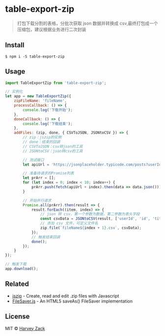 # table-export-zip

> 打包下载分割的表格，分批次获取 json 数据并转换成 csv,最终打包成一个压缩包，建议根据业务进行二次封装

## Install

```
$ npm i -S table-export-zip
```

## Usage

```js
import TableExportZip from 'table-export-zip';

// 实例化
let app = new TableExportZip({
	zipFileName: 'fileName',
	processCallback: () => {
		console.log('下载开始');
	},
	doneCallback: () => {
		console.log('下载结束');
	},
	addFiles: (zip, done, { CSVToJSON, JSONtoCSV }) => {
		// zip：jszip的实例
		// done：结束的回调
		// CSVToJSON：csv转json的工具
		// JSONtoCSV：json转csv的工具

		// 测试接口
		let apiUrl = 'https://jsonplaceholder.typicode.com/posts?userId=';

		// 准备待请求的Promise列表
		let prArr = [];
		for (let index = 0; index < 10; index++) {
			prArr.push(fetch(apiUrl + index).then(data => data.json()));
		}

		// 开始并行请求
		Promise.all(prArr).then(result => {
			result.forEach((item, index) => {
				// json 转 csv，第一个参数为数据，第二参数为表头字段
				const csvData = JSONtoCSV(result, ['userId', 'id', 'title', 'body']);
				// 添加 csv 文件，可定义文件名
				zip.file(`fileName${index + 1}.csv`, csvData);
			});
			// 触发结束回调
			done();
		});
	}
});

// 触发下载
app.download();
```

## Related

- [jszip](https://github.com/Stuk/jszip) - Create, read and edit .zip files with Javascript
- [FileSaver.js](https://github.com/eligrey/FileSaver.js) - An HTML5 saveAs() FileSaver implementation

## License

MIT © [Harvey Zack](https://www.zhw-island.com/)
